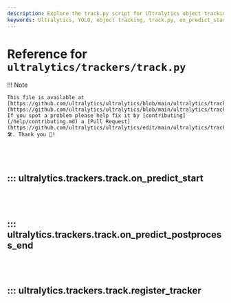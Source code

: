 ```yaml
---
description: Explore the track.py script for Ultralytics object tracking. Learn how on_predict_start, on_predict_postprocess_end, and register_tracker functions work.
keywords: Ultralytics, YOLO, object tracking, track.py, on_predict_start, on_predict_postprocess_end, register_tracker
---
```


# Reference for `ultralytics/trackers/track.py`

!!! Note

    This file is available at [https://github.com/ultralytics/ultralytics/blob/main/ultralytics/trackers/track.py](https://github.com/ultralytics/ultralytics/blob/main/ultralytics/trackers/track.py). If you spot a problem please help fix it by [contributing](/help/contributing.md) a [Pull Request](https://github.com/ultralytics/ultralytics/edit/main/ultralytics/trackers/track.py) 🛠️. Thank you 🙏!

<br><br>

## ::: ultralytics.trackers.track.on_predict_start

<br><br>

## ::: ultralytics.trackers.track.on_predict_postprocess_end

<br><br>

## ::: ultralytics.trackers.track.register_tracker

<br><br>